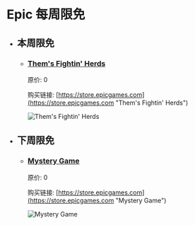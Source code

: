 # Epic 每周限免

- ## 本周限免


  - ### [Them's Fightin' Herds](https://store.epicgames.com "Them's Fightin' Herds")

    原价: 0

    购买链接: [https://store.epicgames.com](https://store.epicgames.com "Them's Fightin' Herds")

    ![Them's Fightin' Herds](https://cdn1.epicgames.com/offer/d5241c76f178492ea1540fce45616757/Copyof15days-day5-wrapped-desktop-carousel-image_1920x1080-9ad0950e0a6c590cc37e8d036ace846b)


- ## 下周限免


  - ### [Mystery Game](https://store.epicgames.com "Mystery Game")

    原价: 0

    购买链接: [https://store.epicgames.com](https://store.epicgames.com "Mystery Game")

    ![Mystery Game](https://cdn1.epicgames.com/offer/d5241c76f178492ea1540fce45616757/Copyof15days-day6-wrapped-desktop-carousel-image_1920x1080-c89096c7c3aef712ddd9486fc0033d3a)

